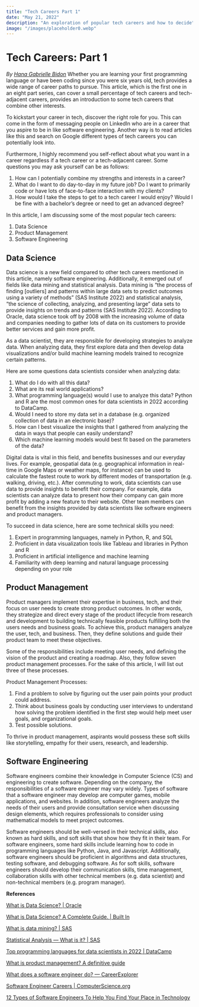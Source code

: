 ```yaml
---
title: "Tech Careers Part 1"
date: "May 21, 2022"
description: "An exploration of popular tech careers and how to decide"
image: "/images/placeholder0.webp"
---
```


# Tech Careers: Part 1
_By [Hana Gabrielle Bidon](https://medium.com/@hanagabrielle/about)_
Whether you are learning your first programming language or have been coding since you were six years old, tech provides a wide range of career paths to pursue. This article, which is the first one in an eight part series, can cover a small percentage of tech careers and tech-adjacent careers, provides an introduction to some tech careers that combine other interests.  

To kickstart your career in tech, discover the right role for you. This can come in the form of messaging people on LinkedIn who are in a career that you aspire to be in like software engineering. Another way is to read articles like this and search on Google different types of tech careers you can potentially look into.  


Furthermore, I highly recommend you self-reflect about what you want in a career regardless if a tech career or a tech-adjacent career. Some questions you may ask yourself can be as follows:  

1.  How can I potentially combine my strengths and interests in a career?
2.  What do I want to do day-to-day in my future job? Do I want to primarily code or have lots of face-to-face interaction with my clients?
3.  How would I take the steps to get to a tech career I would enjoy? Would I be fine with a bachelor’s degree or need to get an advanced degree?

In this article, I am discussing some of the most popular tech careers:

1.  Data Science
2.  Product Management
3.  Software Engineering

## **Data Science**
Data science is a new field compared to other tech careers mentioned in this article, namely software engineering. Additionally, it emerged out of fields like data mining and statistical analysis. Data mining is “the process of finding [outliers] and patterns within large data sets to predict outcomes using a variety of methods” (SAS Institute 2022) and statistical analysis, “the science of collecting, analyzing, and presenting large” data sets to provide insights on trends and patterns (SAS Institute 2022). According to Oracle, data science took off by 2008 with the increasing volume of data and companies needing to gather lots of data on its customers to provide better services and gain more profit.

As a data scientist, they are responsible for developing strategies to analyze data. When analyzing data, they first explore data and then develop data visualizations and/or build machine learning models trained to recognize certain patterns.

Here are some questions data scientists consider when analyzing data:

1.  What do I do with all this data?
2.  What are its real world applications?
3.  What programming language(s) would I use to analyze this data? Python and R are the most common ones for data scientists in 2022 according to DataCamp.
4.  Would I need to store my data set in a database (e.g. organized collection of data in an electronic base)?
5.  How can I best visualize the insights that I gathered from analyzing the data in ways that people can easily understand?
6.  Which machine learning models would best fit based on the parameters of the data?

Digital data is vital in this field, and benefits businesses and our everyday lives. For example, geospatial data (e.g. geographical information in real-time in Google Maps or weather maps, for instance) can be used to calculate the fastest route to work by different modes of transportation (e.g. walking, driving, etc.). After commuting to work, data scientists can use data to provide insights to benefit their company. For example, data scientists can analyze data to present how their company can gain more profit by adding a new feature to their website. Other team members can benefit from the insights provided by data scientists like software engineers and product managers.

To succeed in data science, here are some technical skills you need:

1.  Expert in programming languages, namely in Python, R, and SQL
2.  Proficient in data visualization tools like Tableau and libraries in Python and R
3.  Proficient in artificial intelligence and machine learning
4.  Familiarity with deep learning and natural language processing depending on your role

## **Product Management**

Product managers implement their expertise in business, tech, and their focus on user needs to create strong product outcomes. In other words, they strategize and direct every stage of the product lifecycle from research and development to building technically feasible products fulfilling both the users needs and business goals. To achieve this, product managers analyze the user, tech, and business. Then, they define solutions and guide their product team to meet these objectives.

Some of the responsibilities include meeting user needs, and defining the vision of the product and creating a roadmap. Also, they follow seven product management processes. For the sake of this article, I will list out three of these processes.

Product Management Processes:

1.  Find a problem to solve by figuring out the user pain points your product could address.
2.  Think about business goals by conducting user interviews to understand how solving the problem identified in the first step would help meet user goals, and organizational goals.
3.  Test possible solutions.

To thrive in product management, aspirants would possess these soft skills like storytelling, empathy for their users, research, and leadership.

## **Software Engineering**
Software engineers combine their knowledge in Computer Science (CS) and engineering to create software. Depending on the company, the responsibilities of a software engineer may vary widely. Types of software that a software engineer may develop are computer games, mobile applications, and websites. In addition, software engineers analyze the needs of their users and provide consultation service when discussing design elements, which requires professionals to consider using mathematical models to meet project outcomes.

Software engineers should be well-versed in their technical skills, also known as hard skills, and soft skills that show how they fit in their team. For software engineers, some hard skills include learning how to code in programming languages like Python, Java, and Javascript. Additionally, software engineers should be proficient in algorithms and data structures, testing software, and debugging software. As for soft skills, software engineers should develop their communication skills, time management, collaboration skills with other technical members (e.g. data scientist) and non-technical members (e.g. program manager).

**References**

[What is Data Science? | Oracle](https://www.oracle.com/data-science/what-is-data-science/)

[What is Data Science? A Complete Guide. | Built In](https://builtin.com/data-science)

[What is data mining? | SAS](https://www.sas.com/en_us/insights/analytics/data-mining.html#:~:text=Data%20mining%20is%20the%20process,relationships%2C%20reduce%20risks%20and%20more)

[Statistical Analysis — What is it? | SAS](https://www.sas.com/en_us/insights/analytics/statistical-analysis.html#:~:text=Statistical%20Analysis%20Defined,that%20need%20to%20be%20made)

[Top programming languages for data scientists in 2022 | DataCamp](https://www.datacamp.com/blog/top-programming-languages-for-data-scientists-in-2022)

[What is product management? A definitive guide](https://www.hotjar.com/product-management-101/what-is-product-management/)

[What does a software engineer do? — CareerExplorer](https://www.careerexplorer.com/careers/software-engineer/)

[Software Engineer Careers | ComputerScience.org](https://www.computerscience.org/careers/software-engineer/)

[12 Types of Software Engineers To Help You Find Your Place in Technology](https://www.indeed.com/career-advice/finding-a-job/types-of-software-engineer)

